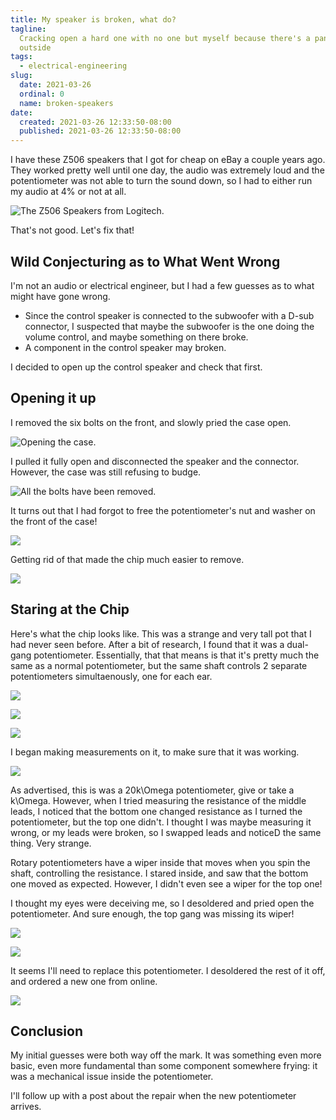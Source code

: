 ```yaml
---
title: My speaker is broken, what do?
tagline:
  Cracking open a hard one with no one but myself because there's a pandemic
  outside
tags:
  - electrical-engineering
slug:
  date: 2021-03-26
  ordinal: 0
  name: broken-speakers
date:
  created: 2021-03-26 12:33:50-08:00
  published: 2021-03-26 12:33:50-08:00
---
```


I have these Z506 speakers that I got for cheap on eBay a couple years ago. They
worked pretty well until one day, the audio was extremely loud and the
potentiometer was not able to turn the sound down, so I had to either run my
audio at 4% or not at all.

![The Z506 Speakers from Logitech.](z506.jpg)

That's not good. Let's fix that!

## Wild Conjecturing as to What Went Wrong

I'm not an audio or electrical engineer, but I had a few guesses as to what
might have gone wrong.

- Since the control speaker is connected to the subwoofer with a D-sub
  connector, I suspected that maybe the subwoofer is the one doing the volume
  control, and maybe something on there broke.
- A component in the control speaker may broken.

I decided to open up the control speaker and check that first.

## Opening it up

I removed the six bolts on the front, and slowly pried the case open.

![Opening the case.](010-open-back.jpg)

I pulled it fully open and disconnected the speaker and the connector. However,
the case was still refusing to budge.

![All the bolts have been removed.](020-removed-bolts.jpg)

It turns out that I had forgot to free the potentiometer's nut and washer on the
front of the case!

![](030-pot-stuck.jpg)

Getting rid of that made the chip much easier to remove.

![](040-rm-pot-washers.jpg)

## Staring at the Chip

Here's what the chip looks like. This was a strange and very tall pot that I had
never seen before. After a bit of research, I found that it was a dual-gang
potentiometer. Essentially, that that means is that it's pretty much the same as
a normal potentiometer, but the same shaft controls 2 separate potentiometers
simultaenously, one for each ear.

![](060-chip-top.jpg)

![](060-chip-side.jpg)

![](060-chip-bottom.jpg)

I began making measurements on it, to make sure that it was working.

![](070-measurement.jpg)

As advertised, this is was a <m>20k\Omega</m> potentiometer, give or take a
<m>k\Omega</m>. However, when I tried measuring the resistance of the middle
leads, I noticed that the bottom one changed resistance as I turned the
potentiometer, but the top one didn't. I thought I was maybe measuring it wrong,
or my leads were broken, so I swapped leads and noticeD the same thing. Very
strange.

Rotary potentiometers have a wiper inside that moves when you spin the shaft,
controlling the resistance. I stared inside, and saw that the bottom one moved
as expected. However, I didn't even see a wiper for the top one!

I thought my eyes were deceiving me, so I desoldered and pried open the
potentiometer. And sure enough, the top gang was missing its wiper!

![](090-pot-top.jpg)

![](080-pot-open.jpg)

It seems I'll need to replace this potentiometer. I desoldered the rest of it
off, and ordered a new one from online.

![](100-remove-pot.jpg)

## Conclusion

My initial guesses were both way off the mark. It was something even more basic,
even more fundamental than some component somewhere frying: it was a mechanical
issue inside the potentiometer.

I'll follow up with a post about the repair when the new potentiometer arrives.

